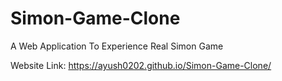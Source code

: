 # Simon-Game-Clone

A Web Application To Experience Real Simon Game

Website Link: https://ayush0202.github.io/Simon-Game-Clone/


